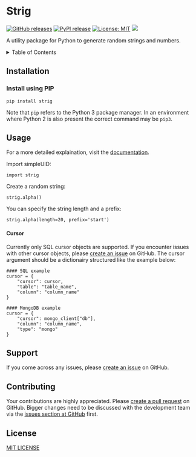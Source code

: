 # Strig

[![GitHub releases](https://img.shields.io/github/v/release/w-kuipers/simpleUID)](https://github.com/w-kuipers/strig/releases)
[![PyPI release](https://img.shields.io/pypi/v/simpleUID.svg)](https://pypi.org/project/strig/)
[![License: MIT](https://img.shields.io/badge/License-MIT-yellow.svg)](https://opensource.org/licenses/MIT)
[![](https://img.shields.io/github/last-commit/w-kuipers/simpleUID?label=last%20modified)](https://github.com/w-kuipers/strig)


A utility package for Python to generate random strings and numbers.


<details>
  <summary>Table of Contents</summary>
  <ol>
    <li>
      <a href="#installation">Installation</a>
      <ul>
        <li><a href="#install-using-pip">Install using PIP</a></li>
      </ul>
    </li>
    <li><a href="#usage">Usage</a></li>
    <li><a href="#support">Support</a></li>
    <li><a href="#maintainer">Maintainer</a></li>
    <li><a href="#contributing">Contibruting</a></li>
    <li><a href="#license">License</a></li>

  </ol>
</details>

## Installation

### Install using PIP

    pip install strig

Note that `pip` refers to the Python 3 package manager. In an environment where Python 2 is also present the correct command may be `pip3`.

## Usage

For a more detailed explaination, visit the [documentation](https://github.com/w-kuipers/simpleUID/wiki).

Import simpleUID:

    import strig

Create a random string:

    strig.alpha()

You can specify the string length and a prefix:

    strig.alpha(length=20, prefix='start')

#### Cursor
Currently only SQL cursor objects are supported. If you encounter issues with other cursor objects, please [create an issue](https://github.com/w-kuipers/simpleUID/issues) on GitHub. 
The cursor argument should be a dictionairy structured like the example below:

    #### SQL example
    cursor = {
        "cursor": cursor,
        "table": "table_name",
        "column": "column_name"
    }

    #### MongoDB example
    cursor = {
        "cursor": mongo_client["db"],
        "column": "column_name",
        "type": "mongo"
    }

## Support

If you come across any issues, please [create an issue](https://github.com/w-kuipers/strig/issues) on GitHub.

## Contributing

Your contributions are highly appreciated. Please [create a pull request](https://github.com/w-kuipers/strig/pulls) on GitHub. Bigger changes need to be discussed with the development team via the [issues section at GitHub](https://github.com/w-kuipers/strig/issues) first.


## License

[MIT LICENSE](https://github.com/w-kuipers/strig/blob/master/LICENSE)
